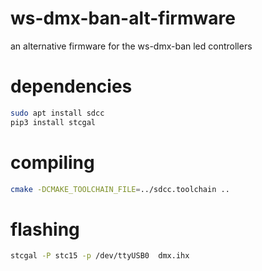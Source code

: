 # ws-dmx-ban-alt-firmware
an alternative firmware for the ws-dmx-ban led controllers


# dependencies
```bash
sudo apt install sdcc
pip3 install stcgal
```
# compiling
```bash
cmake -DCMAKE_TOOLCHAIN_FILE=../sdcc.toolchain ..
```

# flashing
```bash
stcgal -P stc15 -p /dev/ttyUSB0  dmx.ihx
```




